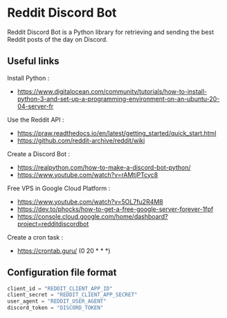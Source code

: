
# Reddit Discord Bot

Reddit Discord Bot is a Python library for retrieving and sending the best Reddit posts of the day on Discord.

## Useful links

Install Python : 
- https://www.digitalocean.com/community/tutorials/how-to-install-python-3-and-set-up-a-programming-environment-on-an-ubuntu-20-04-server-fr

Use the Reddit API : 
- https://praw.readthedocs.io/en/latest/getting_started/quick_start.html
- https://github.com/reddit-archive/reddit/wiki

Create a Discord Bot : 
- https://realpython.com/how-to-make-a-discord-bot-python/
- https://www.youtube.com/watch?v=rAMtjPTcyc8

Free VPS in Google Cloud Platform : 
- https://www.youtube.com/watch?v=5OL7fu2R4M8
- https://dev.to/phocks/how-to-get-a-free-google-server-forever-1fpf
- https://console.cloud.google.com/home/dashboard?project=redditdiscordbot

Create a cron task : 
- https://crontab.guru/ (0 20 * * *)


## Configuration file format

```python
client_id = "REDDIT_CLIENT_APP_ID"
client_secret = "REDDIT_CLIENT_APP_SECRET"
user_agent = "REDDIT_USER_AGENT"
discord_token = "DISCORD_TOKEN"
```